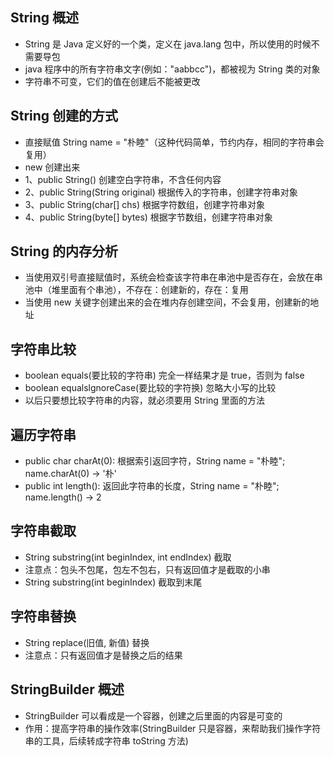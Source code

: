 ## String 概述
* String 是 Java 定义好的一个类，定义在 java.lang 包中，所以使用的时候不需要导包
* java 程序中的所有字符串文字(例如："aabbcc")，都被视为 String 类的对象
* 字符串不可变，它们的值在创建后不能被更改

## String 创建的方式
* 直接赋值 String name = "朴睦"（这种代码简单，节约内存，相同的字符串会复用）
* new 创建出来
* 1、public String() 创建空白字符串，不含任何内容
* 2、public String(String original) 根据传入的字符串，创建字符串对象
* 3、public String(char[] chs) 根据字符数组，创建字符串对象
* 4、public String(byte[] bytes) 根据字节数组，创建字符串对象

## String 的内存分析
* 当使用双引号直接赋值时，系统会检查该字符串在串池中是否存在，会放在串池中（堆里面有个串池），不存在：创建新的，存在：复用
* 当使用 new 关键字创建出来的会在堆内存创建空间，不会复用，创建新的地址

## 字符串比较
* boolean equals(要比较的字符串) 完全一样结果才是 true，否则为 false
* boolean equalslgnoreCase(要比较的字符换) 忽略大小写的比较
* 以后只要想比较字符串的内容，就必须要用 String 里面的方法

## 遍历字符串
* public char charAt(0): 根据索引返回字符，String name = "朴睦"; name.charAt(0) -> '朴'
* public int length(): 返回此字符串的长度，String name = "朴睦"; name.length() -> 2

## 字符串截取
* String substring(int beginIndex, int endIndex) 截取
* 注意点：包头不包尾，包左不包右，只有返回值才是截取的小串
* String substring(int beginIndex) 截取到末尾

## 字符串替换
* String replace(旧值, 新值) 替换
* 注意点：只有返回值才是替换之后的结果

## StringBuilder 概述
* StringBuilder 可以看成是一个容器，创建之后里面的内容是可变的
* 作用：提高字符串的操作效率(StringBuilder 只是容器，来帮助我们操作字符串的工具，后续转成字符串 toString 方法)